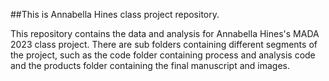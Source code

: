 ##This is Annabella Hines class project repository.

This repository contains the data and analysis for Annabella Hines's MADA 2023 class project. 
There are sub folders containing different segments of the project, such as the code folder containing process and analysis code and the products folder containing the final manuscript and images.


